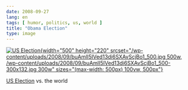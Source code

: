```yaml
---
date: 2008-09-27
lang: en
tags: [ humor, politics, us, world ]
title: "Obama Election"
type: image
---
```


[![US
Election](/wp-content/uploads/2008/09/buAmlI5IVed13di6SXAvScjBo1_500.jpg){width="500"
height="220"
srcset="/wp-content/uploads/2008/09/buAmlI5IVed13di6SXAvScjBo1_500.jpg 500w, /wp-content/uploads/2008/09/buAmlI5IVed13di6SXAvScjBo1_500-300x132.jpg 300w"
sizes="(max-width: 500px) 100vw, 500px"}](http://digitalroam.typepad.com/digital_roam/2008/09/more-politics-no-comment.html)

[US
Election](http://digitalroam.typepad.com/digital_roam/2008/09/more-politics-no-comment.html)
vs. the world


